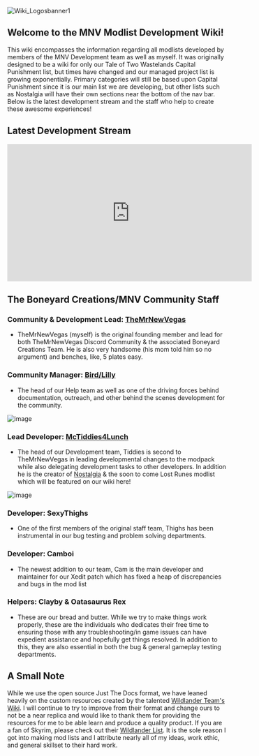 ![Wiki_Logos![banner1](https://user-images.githubusercontent.com/112358568/227130037-b1a6a7b1-fce3-448e-a43c-bc867da85517.png)
](https://cdn.discordapp.com/attachments/984100624733962340/1082543851870355546/Wiki_Logo.png)

## Welcome to the MNV Modlist Development Wiki!
This wiki encompasses the information regarding all modlists developed by members of the MNV Development team as well as myself. It was originally designed to be a wiki for only our Tale of Two Wastelands Capital Punishment list, but times have changed and our managed project list is growing exponentially. Primary categories will still be based upon Capital Punishment since it is our main list we are developing, but other lists such as Nostalgia will have their own sections near the bottom of the nav bar. Below is the latest development stream and the staff who help to create these awesome experiences!

## Latest Development Stream

<iframe width="560" height="315" src="https://www.youtube.com/embed/videoseries?list=PLZqVHJkQaJjmHb7xvWU_ntgMuur8mE1xH" title="Development Stream" frameborder="0" allow="accelerometer; autoplay; clipboard-write; encrypted-media; gyroscope; picture-in-picture; web-share" allowfullscreen></iframe>

## **The Boneyard Creations/MNV Community Staff**

### **Community & Development Lead:** [TheMrNewVegas](https://discord.gg/43EhRjU)
- TheMrNewVegas (myself) is the original founding member and lead for both TheMrNewVegas Discord Community & the associated Boneyard Creations Team. He is also very handsome (his mom told him so no argument) and benches, like, 5 plates easy.

### **Community Manager**: [Bird/Lilly](https://linktr.ee/lillybird69)
- The head of our Help team as well as one of the driving forces behind documentation, outreach, and other behind the scenes development for the community.

![image](https://user-images.githubusercontent.com/112358568/210427354-a304fc08-f74e-47fe-ad71-736bfa93e8e9.png)

### **Lead Developer:** [McTiddies4Lunch](linxx.app/McTiddies)
- The head of our Development team, Tiddies is second to TheMrNewVegas in leading developmental changes to the modpack while also delegating development tasks to other developers. In addition he is the creator of [Nostalgia](https://github.com/McTiddies4Lunch/Nostalgia/wiki) & the soon to come Lost Runes modlist which will be featured on our wiki here!

![image](https://user-images.githubusercontent.com/112358568/210428921-904333d6-8ead-4a71-9762-8ee4a26bb83c.png)

### **Developer:** SexyThighs
- One of the first members of the original staff team, Thighs has been instrumental in our bug testing and problem solving departments. 

### **Developer:** Camboi
- The newest addition to our team, Cam is the main developer and maintainer for our Xedit patch which has fixed a heap of discrepancies and bugs in the mod list

### **Helpers:** Clayby & Oatasaurus Rex
- These are our bread and butter. While we try to make things work properly, these are the individuals who dedicates their free time to ensuring those with any troubleshooting/in game issues can have expedient assistance and hopefully get things resolved. In addition to this, they are also essential in both the bug & general gameplay testing departments.

## A Small Note

While we use the open source Just The Docs format, we have leaned heavily on the custom resources created by the talented [Wildlander Team's Wiki](http://wiki.wildlandermod.com). I will continue to try to improve from their format and change ours to not be a near replica and would like to thank them for providing the resources for me to be able learn and produce a quality product. If you are a fan of Skyrim, please check out their [Wildlander List](https://www.wildlandermod.com). It is the sole reason I got into making mod lists and I attribute nearly all of my ideas, work ethic, and general skillset to their hard work.

